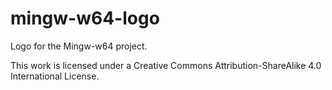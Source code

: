 # mingw-w64-logo
Logo for the Mingw-w64 project.



This work is licensed under a Creative Commons Attribution-ShareAlike 4.0 International License.
